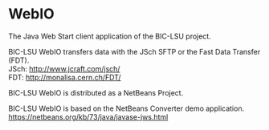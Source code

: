 # WebIO
The Java Web Start client application of the BIC-LSU project.

BIC-LSU WebIO transfers data with the JSch SFTP or the Fast Data Transfer (FDT).<br />
JSch: http://www.jcraft.com/jsch/ <br />
FDT: http://monalisa.cern.ch/FDT/ <br />

BIC-LSU WebIO is distributed as a NetBeans Project.

BIC-LSU WebIO is based on the NetBeans Converter demo application.<br />
https://netbeans.org/kb/73/java/javase-jws.html
